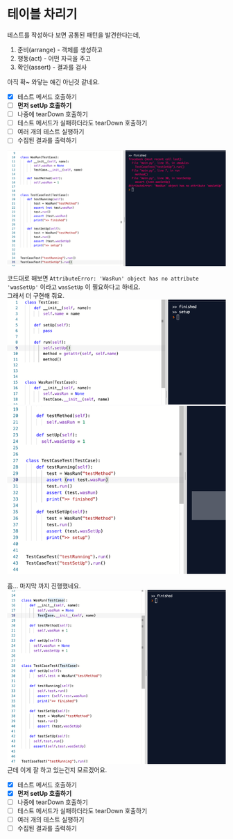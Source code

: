 # 테이블 차리기

테스트를 작성하다 보면 공통된 패턴을 발견한다는데,
 1. 준비(arrange) - 객체를 생성하고
 2. 행동(act) - 어떤 자극을 주고
 3. 확인(assert) - 결과를 검사
 
아직 확~ 와닿는 얘긴 아닌것 같네요.


- [X] 테스트 메서드 호출하기
- [ ] **먼저 setUp 호출하기**
- [ ] 나중에 tearDown 호출하기
- [ ] 테스트 메서드가 실패하더라도 tearDown 호출하기
- [ ] 여러 개의 테스트 실행하기
- [ ] 수집된 결과를 출력하기 

![](IMG01.png)  

코드대로 해보면 `AttributeError: 'WasRun' object has no attribute 'wasSetUp'` 이라고 `wasSetUp` 이 필요하다고 하네요.  
그래서 더 구현해 줘요.  
![](IMG02.png)  
![](IMG03.png)  

흠... 마지막 까지 진행했네요.  
![](IMG04.png)  
근데 이게 잘 하고 있는건지 모르겠어요.

- [X] 테스트 메서드 호출하기
- [X] **먼저 setUp 호출하기**
- [ ] 나중에 tearDown 호출하기
- [ ] 테스트 메서드가 실패하더라도 tearDown 호출하기
- [ ] 여러 개의 테스트 실행하기
- [ ] 수집된 결과를 출력하기 
